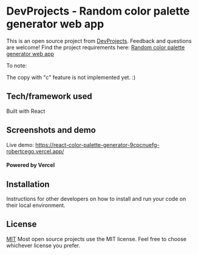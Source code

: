 # DevProjects - Random color palette generator web app

This is an open source project from [DevProjects](http://www.codementor.io/projects). Feedback and questions are welcome!
Find the project requirements here: [Random color palette generator web app](https://www.codementor.io/projects/web/random-color-palette-generator-web-app-ccdljvurh6)

To note:

The copy with "c" feature is not implemented yet. :)

## Tech/framework used

Built with React

## Screenshots and demo

Live demo: https://react-color-palette-generator-9cpcnuefg-robertcego.vercel.app/
#### Powered by Vercel

## Installation

Instructions for other developers on how to install and run your code on their local environment.

## License

[MIT](https://choosealicense.com/licenses/mit/)
Most open source projects use the MIT license. Feel free to choose whichever license you prefer.
